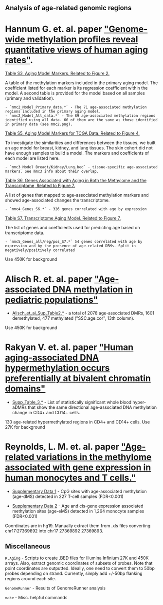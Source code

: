 Analysis of age-related genomic regions
----------------------------------------

Hannum G. et. al. paper ["Genome-wide methylation profiles reveal quantitative views of human aging rates"](http://www.sciencedirect.com/science/article/pii/S1097276512008933).
===

[Table S3. Aging Model Markers, Related to Figure 2.](http://www.sciencedirect.com/science/MiamiMultiMediaURL/1-s2.0-S1097276512008933/1-s2.0-S1097276512008933-mmc2.xlsx/272198/FULL/S1097276512008933/91cff6863693f2d294890d6fd28662e0/mmc2.xlsx)

A table of the methylation markers included in the primary aging model. The coefficient listed for each marker is its regression coefficient within the model. A second table is provided for the model based on all samples (primary and validation).

    - `mmc2_Model_Primary_data.*` - The 71 age-associated methylation regions included in the primary aging model.
    - `mmc2_Model_All_data.*` - The 89 age-associated methylation regions identified using all data. 60 of them are the same as those identified in primary data (see mmc2.png).

[Table S5. Aging Model Markers for TCGA Data, Related to Figure 4.](http://www.sciencedirect.com/science/MiamiMultiMediaURL/1-s2.0-S1097276512008933/1-s2.0-S1097276512008933-mmc3.xlsx/272198/FULL/S1097276512008933/c280262b4e861fc11051c187f3388ef1/mmc3.xlsx)

To investigate the similarities and differences between the tissues, we built an age model for breast, kidney, and lung tissues. The skin cohort did not have enough samples to build a model. The markers and coefficients of each model are listed here.

    - `mmc3_Model_Breadt/Kidney/Lung.bed` - tissue-specific age-associated markers. See mmc3 info about their overlap.

[Table S6. Genes Associated with Aging in Both the Methylome and the Transcriptome, Related to Figure 7.](http://www.sciencedirect.com/science/MiamiMultiMediaURL/1-s2.0-S1097276512008933/1-s2.0-S1097276512008933-mmc4.xlsx/272198/FULL/S1097276512008933/60c29e9569bef2044ecead91da601f47/mmc4.xlsx)

A list of genes that mapped to age-associated methylation markers and showed age-associated changes the transcriptome.

    - `mmc4_Genes_S6.*` - 326 genes correlated with age by expression 

[Table S7. Transcriptome Aging Model, Related to Figure 7.](http://www.sciencedirect.com/science/MiamiMultiMediaURL/1-s2.0-S1097276512008933/1-s2.0-S1097276512008933-mmc5.xlsx/272198/FULL/S1097276512008933/bdeaadf32df47e709bf1e98e9f7405e2/mmc5.xlsx)

The list of genes and coefficients used for predicting age based on transcriptome data.

    - `mmc5_Genes_all/neg/pos_S7.*` 54 genes correlated with age by expression and by the presence of age-related DRMs. Split in negatively/positively correlated

Use 450K for background

Alisch R. et. al. paper ["Age-associated DNA methylation in pediatric populations"](http://genome.cshlp.org/content/22/4/623.full)
===
- [Alisch_et_al_Sup_Table2.*](http://genome.cshlp.org/content/suppl/2012/02/01/gr.125187.111.DC1/Alisch_et_al_Sup_Table2.xls) - a total of 2078 age-associated DMRs, 1601 demethylated, 477 methylated ("SSC.age.cor", 13th column). 

Use 450K for background

Rakyan V. et. al. paper ["Human aging-associated DNA hypermethylation occurs preferentially at bivalent chromatin domains"](http://genome.cshlp.org/content/early/2010/03/09/gr.103101.109)
===
- [Supp_Table_3.*](http://genome.cshlp.org/content/suppl/2010/03/11/gr.103101.109.DC1/Supp_Table_3.xls) - List of statistically significant whole blood hyper-aDMRs that show the same directional age-associated DNA methylation change in CD4+ and CD14+ cells.

130 age-related hypermethylated regions in CD4+ and CD14+ cells. Use 27K for background

Reynolds, L. M. et. al. paper ["Age-related variations in the methylome associated with gene expression in human monocytes and T cells."](http://www.nature.com/ncomms/2014/141118/ncomms6366/full/ncomms6366.html#supplementary-information)
===
- [Supplementary Data 1](http://www.nature.com/ncomms/2014/141118/ncomms6366/extref/ncomms6366-s2.xlsx) - CpG sites with age-associated methylation (age-dMS) detected in 227 T-cell samples (FDR<0.001)

- [Supplementary Data 2](http://www.nature.com/ncomms/2014/141118/ncomms6366/extref/ncomms6366-s3.xlsx) - Age and cis-gene expression associated methylation sites (age-eMS) detected in 1,264 monocyte samples (FDR<0.001)

Coordinates are in hg19. Manually extract them from .xls files converting chr17:27369892 into chr17   27369892   27369893.

Miscellaneous
--------------
`R.Aging` - Scripts to create .BED files for Illumina Infinium 27K and 450K arrays. Also, extract genomic coordinates of subsets of probes. Note that point coordinates are outputted. Ideally, one need to convert them to 50bp probes depending on strand. Currently, simply add +/-50bp flanking regions around each site.

`GenomeRunner` - Results of GenomeRunner analysis

`make` - Misc. helpful commands